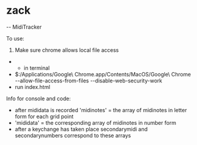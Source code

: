 zack
====
-- MidiTracker

To use:  
1. Make sure chrome allows local file access  
+  - in terminal 
+  $:/Applications/Google\ Chrome.app/Contents/MacOS/Google\ Chrome --allow-file-access-from-files --disable-web-security-work
+ run index.html

Info for console and code:
+ after mididata is recorded 'midinotes' = the array of midinotes in letter form for each grid point
+ 'mididata' = the corresponding array of midinotes in number form
+ after a keychange has taken place secondarymidi and secondarynumbers correspond to these arrays

